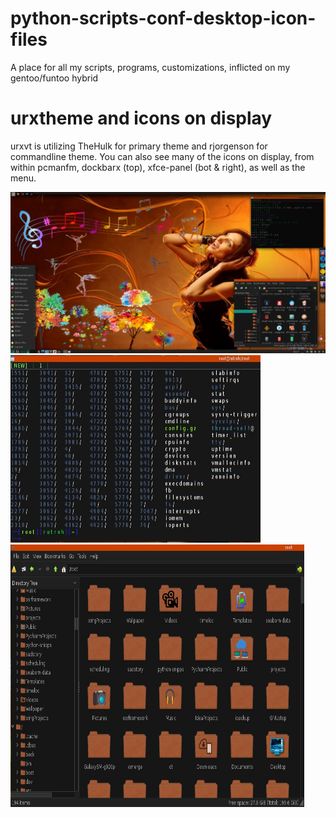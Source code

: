 # python-scripts-conf-desktop-icon-files
A place for all my scripts, programs, customizations, inflicted on my gentoo/funtoo hybrid

# urxtheme and icons on display
urxvt is utilizing TheHulk for primary theme and rjorgenson for commandline theme.
You can also see many of the icons on display, from within pcmanfm, dockbarx (top), 
xfce-panel (bot & right), as well as the menu.

![Desktop](custom_iconset/images/desk_music.jpg?raw=true)
<img src="https://github.com/higheredbob/python-scripts-conf-desktop-icon-files/blob/master/custom_iconset/images/urxvt.jpg" data-canonical-src="https://github.com/higheredbob/python-scripts-conf-desktop-icon-files/blob/master/custom_iconset/images/urxvt.jpg" width="400" height="300" /> <img src="https://github.com/higheredbob/python-scripts-conf-desktop-icon-files/blob/master/custom_iconset/images/pcmanfm.jpg" data-canonical-src="https://github.com/higheredbob/python-scripts-conf-desktop-icon-files/blob/master/custom_iconset/images/pcmanfm.jpg" width="470" height="420" />
